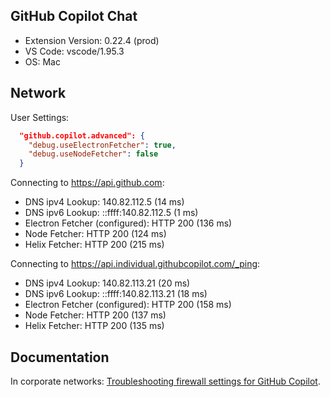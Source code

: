 ## GitHub Copilot Chat

- Extension Version: 0.22.4 (prod)
- VS Code: vscode/1.95.3
- OS: Mac

## Network

User Settings:
```json
  "github.copilot.advanced": {
    "debug.useElectronFetcher": true,
    "debug.useNodeFetcher": false
  }
```

Connecting to https://api.github.com:
- DNS ipv4 Lookup: 140.82.112.5 (14 ms)
- DNS ipv6 Lookup: ::ffff:140.82.112.5 (1 ms)
- Electron Fetcher (configured): HTTP 200 (136 ms)
- Node Fetcher: HTTP 200 (124 ms)
- Helix Fetcher: HTTP 200 (215 ms)

Connecting to https://api.individual.githubcopilot.com/_ping:
- DNS ipv4 Lookup: 140.82.113.21 (20 ms)
- DNS ipv6 Lookup: ::ffff:140.82.113.21 (18 ms)
- Electron Fetcher (configured): HTTP 200 (158 ms)
- Node Fetcher: HTTP 200 (137 ms)
- Helix Fetcher: HTTP 200 (135 ms)

## Documentation

In corporate networks: [Troubleshooting firewall settings for GitHub Copilot](https://docs.github.com/en/copilot/troubleshooting-github-copilot/troubleshooting-firewall-settings-for-github-copicatlot).